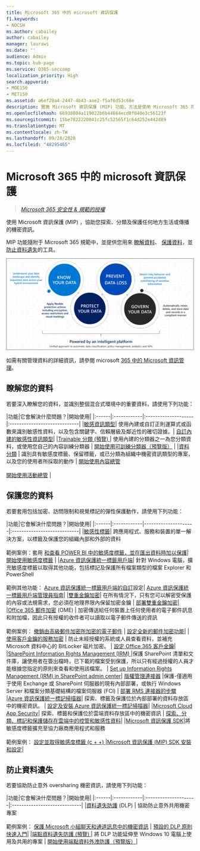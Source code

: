 ```yaml
---
title: Microsoft 365 中的 microsoft 資訊保護
f1.keywords:
- NOCSH
ms.author: cabailey
author: cabailey
manager: laurawi
ms.date: ''
audience: Admin
ms.topic: hub-page
ms.service: O365-seccomp
localization_priority: High
search.appverid:
- MOE150
- MET150
ms.assetid: a6ef28a4-2447-4b43-aae2-f5af6d53c68e
description: 實施 Microsoft 資訊保護 (MIP) 功能，方法是使用 Microsoft 365 符合性，協助您探索、分類及保護任何地方生活或傳播的敏感資訊。
ms.openlocfilehash: 66938804a119022b6b44664ecd8f040e3c56123f
ms.sourcegitcommit: 15be7822220041c25fc52565f1c64d252e442d89
ms.translationtype: MT
ms.contentlocale: zh-TW
ms.lasthandoff: 09/28/2020
ms.locfileid: "48295465"
---
```

# <a name="microsoft-information-protection-in-microsoft-365"></a>Microsoft 365 中的 microsoft 資訊保護

>*[Microsoft 365 安全性 & 規範的授權](https://docs.microsoft.com/office365/servicedescriptions/microsoft-365-service-descriptions/microsoft-365-tenantlevel-services-licensing-guidance/microsoft-365-security-compliance-licensing-guidance)*

使用 Microsoft 資訊保護 (MIP) ，協助您探索、分類及保護任何地方生活或傳播的機密資訊。

MIP 功能隨附于 Microsoft 365 規範中，並提供您用來 [瞭解資料](#know-your-data)、 [保護資料](#protect-your-data)，並 [防止資料遺失](#prevent-data-loss)的工具。

![知道您的資料，保護您的資料，避免資料遺失，管理您的資料](../media/powered-by-intelligent-platform.png)

如需有關管理資料的詳細資訊，請參閱 microsoft [365 中的 Microsoft 資訊管理](manage-Information-governance.md)。

## <a name="know-your-data"></a>瞭解您的資料

若要深入瞭解您的資料，並識別整個混合式環境中的重要資料，請使用下列功能：
 
|功能|它會解決什麼問題？|開始使用|
|:------|:------------|:--------------------|:-----------------------------|
|[敏感資訊類型](sensitive-information-type-entity-definitions.md)| 使用內建或自訂正則運算式或函數來識別敏感性資料，以及包含關鍵字、信賴層級及鄰近性的確切證據。| [自訂內建的敏感性資訊類型](customize-a-built-in-sensitive-information-type.md)|
|[Trainable 分類 (預覽) ](classifier-learn-about.md)| 使用內建的分類器之一為您分類資料，或使用您自己的內容訓練分類器 | [開始使用可訓練分類器（預覽版）](classifier-get-started-with.md) |
|[資料分類](data-classification-overview.md) | 識別具有敏感度標籤、保留標籤，或已分類為組織中機密資訊類型的專案，以及您的使用者所採取的動作  | [開始使用內容總管](data-classification-content-explorer.md)<br /><br /> [開始使用活動總管](data-classification-activity-explorer.md) |

## <a name="protect-your-data"></a>保護您的資料

若要套用包括加密、訪問限制和視覺標記的彈性保護動作，請使用下列功能：

|功能|它會解決什麼問題？|開始使用|
|:------|:------------|---------------------|:----------------------------|
|[敏感性標籤](sensitivity-labels.md)| 跨應用程式、服務和裝置的單一解決方案，以標籤及保護您的組織內部和外部的資料 <br /><br />範例案例：套用 [和查看 POWER BI 中的敏感度標籤，並在匯出資料時加以保護](https://docs.microsoft.com/power-bi/admin/service-security-apply-data-sensitivity-labels)|[ 開始使用敏感度標籤](get-started-with-sensitivity-labels.md) |
|[Azure 資訊保護統一標籤用戶端](https://docs.microsoft.com/azure/information-protection/rms-client/aip-clientv2)| 針對 Windows 電腦，擴充敏感度標籤以取得其他功能，包括標記及保護所有檔案類型的檔案 Explorer 和 PowerShell<br /><br /> 範例其他功能： [Azure 資訊保護統一標籤用戶端的自訂](https://docs.microsoft.com/azure/information-protection/rms-client/clientv2-admin-guide-customizations)設定| [Azure 資訊保護統一標籤用戶端管理員指南](https://docs.microsoft.com/azure/information-protection/rms-client/clientv2-admin-guide)|
|[雙重金鑰加密](double-key-encryption.md)| 在所有情況下，只有您可以解密受保護的內容或法規需求，您必須在地理界限內保留加密金鑰 | [部署雙重金鑰加密](double-key-encryption.md#deploy-dke)|
|[Office 365 郵件加密](ome.md) (OME) | 加密傳送給任何裝置上任何使用者的電子郵件訊息和附加檔，因此只有授權的收件者可以讀取以電子郵件傳送的資訊  <br /><br />範例案例： [撤銷由高級郵件加密所加密的電子郵件](revoke-ome-encrypted-mail.md) | [設定全新的郵件加密功能](set-up-new-message-encryption-capabilities.md)|
|[使用客戶金鑰的服務加密](customer-key-overview.md) | 防止未經授權的系統或人員查看資料，並補充 Microsoft 資料中心的 BitLocker 磁片加密。 | [設定 Office 365 客戶金鑰](customer-key-set-up.md)|
|[SharePoint Information Rights Management (IRM) ](set-up-irm-in-sp-admin-center.md#irm-enable-sharepoint-document-libraries-and-lists)|保護 SharePoint 清單和文件庫，讓使用者在簽出檔時，已下載的檔案受到保護，所以只有經過授權的人員才能根據您指定的原則來查看和使用該檔案。 | [Set up Information Rights Management (IRM) in SharePoint admin center](set-up-irm-in-sp-admin-center.md)|
[版權管理連接器](https://docs.microsoft.com/azure/information-protection/deploy-rms-connector) |保護-僅適用于使用 Exchange 或 SharePoint 伺服器的現有內部部署，或執行 Windows Server 和檔案分類基礎結構的檔案伺服器 (FCI)  | [部署 RMS 連接器的步驟](https://docs.microsoft.com/azure/information-protection/deploy-rms-connector#steps-to-deploy-the-rms-connector)
|[Azure 資訊保護統一標記掃描器](https://docs.microsoft.com/azure/information-protection/deploy-aip-scanner)| 探索、標籤及保護位於內部部署的資料存放區中的機密資訊。 | [設定及安裝 Azure 資訊保護統一標記掃描器](https://docs.microsoft.com/azure/information-protection/deploy-aip-scanner-configure-install)|
|[Microsoft Cloud App Security](https://docs.microsoft.com/cloud-app-security/what-is-cloud-app-security)| 探索、標籤和保護位於雲端資料存放區中的機密資訊 | [探索、分類、標記和保護儲存在雲端中的控管和敏感性資料](https://docs.microsoft.com/cloud-app-security/best-practices#discover-classify-label-and-protect-regulated-and-sensitive-data-stored-in-the-cloud)|
|[Microsoft 資訊保護 SDK](https://docs.microsoft.com/information-protection/develop/overview#microsoft-information-protection-sdk)|將敏感度標籤擴充至協力廠商應用程式和服務  <br /><br /> 範例案例： [設定並取得敏感度標籤 (c + +) ](https://docs.microsoft.com/information-protection/develop/quick-file-set-get-label-cpp) |[Microsoft 資訊保護 (MIP) SDK 安裝和設定](https://docs.microsoft.com/information-protection/develop/setup-configure-mip)|

## <a name="prevent-data-loss"></a>防止資料遺失

若要協助防止意外 oversharing 機密資訊，請使用下列功能：


|功能|它會解決什麼問題？|開始使用|
|:------|:------------|:---------------------|:-----------------------------|
|[資料遺失防護](data-loss-prevention-policies.md) (DLP) | 協助防止意外共用機密專案 <br /><br />範例案例： [保護 Microsoft 小組聊天和通道訊息中的機密資訊](dlp-microsoft-teams.md) | [預設的 DLP 原則快速入門](get-started-with-the-default-dlp-policy.md)|
|[端點資料遺失防護 (預覽) ](endpoint-dlp-learn-about.md)| 將 DLP 功能延伸至 Windows 10 電腦上使用及共用的專案 | [開始使用端點資料外洩防護（預覽版）](endpoint-dlp-getting-started.md)|
